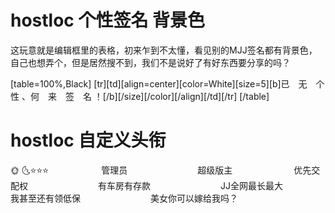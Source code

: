 # hostloc 个性签名 背景色
这玩意就是编辑框里的表格，初来乍到不太懂，看见别的MJJ签名都有背景色，
自己也想弄个，但是居然搜不到，我们不是说好了有好东西要分享的吗？

[table=100%,Black]
[tr][td][align=center][color=White][size=5][b]已　无　个　性 、何　来　签　名 ！[/b][/size][/color][/align][/td][/tr]
[/table]





# hostloc 自定义头衔	

🌞 🌜⭐⭐⭐　　　　　　管理员　　　　　　　　超级版主　　　　　　　优先交配权　　　　　　　　有车房有存款　　　　　　　　JJ全网最长最大　　　　　　　　我甚至还有领低保　　　　　　　　美女你可以嫁给我吗？

